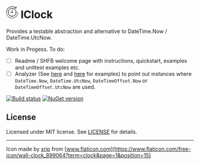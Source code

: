# <img src="https://raw.githubusercontent.com/RobThree/IClock/master/logo.png" alt="Logo" width="32" height="32"> IClock
Provides a testable abstraction and alternative to DateTime.Now / DateTime.UtcNow.

Work in Progess. To do:

- [ ] Readme / SHFB welcome page with instructions, quickstart, examples and unittest examples etc.
- [ ] Analyzer (See [here](https://github.com/dennisroche/DateTimeProvider#datetimeprovideranalyser-) and [here](https://github.com/Melchy/Clock#analyzer) for examples) to point out instances where `DateTime.Now`, `DateTime.UtcNow`, `DateTimeOffset.Now` or `DateTimeOffset.UtcNow` are used.

[![Build status](https://ci.appveyor.com/api/projects/status/cfocayl8qvi3d8cl)](https://ci.appveyor.com/project/RobIII/iclock) <a href="https://www.nuget.org/packages/IClock/"><img src="http://img.shields.io/nuget/v/IClock.svg?style=flat-square" alt="NuGet version" height="18"></a>

## License

Licensed under MIT license. See [LICENSE](https://raw.githubusercontent.com/RobThree/IClock/master/LICENSE) for details.

---

Icon made by [srip](https://www.flaticon.com/authors/srip) from [www.flaticon.com](https://www.flaticon.com/free-icon/wall-clock_899064?term=clock&page=1&position=15)
